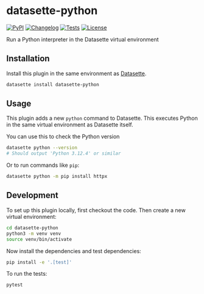 # datasette-python

[![PyPI](https://img.shields.io/pypi/v/datasette-python.svg)](https://pypi.org/project/datasette-python/)
[![Changelog](https://img.shields.io/github/v/release/datasette/datasette-python?include_prereleases&label=changelog)](https://github.com/datasette/datasette-python/releases)
[![Tests](https://github.com/datasette/datasette-python/workflows/Test/badge.svg)](https://github.com/datasette/datasette-python/actions?query=workflow%3ATest)
[![License](https://img.shields.io/badge/license-Apache%202.0-blue.svg)](https://github.com/datasette/datasette-python/blob/main/LICENSE)

Run a Python interpreter in the Datasette virtual environment

## Installation

Install this plugin in the same environment as [Datasette](https://datasette.io/).
```bash
datasette install datasette-python
```
## Usage

This plugin adds a new `python` command to Datasette. This executes Python in the same virtual environment as Datasette itself.

You can use this to check the Python version

```bash
datasette python --version
# Should output 'Python 3.12.4' or similar
```
Or  to run commands like `pip`:
```bash
datasette python -m pip install httpx
```

## Development

To set up this plugin locally, first checkout the code. Then create a new virtual environment:
```bash
cd datasette-python
python3 -m venv venv
source venv/bin/activate
```
Now install the dependencies and test dependencies:
```bash
pip install -e '.[test]'
```
To run the tests:
```bash
pytest
```
